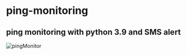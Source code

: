 # ping-monitoring
## ping monitoring with python 3.9 and SMS alert
![pingMonitor](https://user-images.githubusercontent.com/23629581/129070950-a8deee45-20a7-498d-a43a-b49073bc67c8.JPG)
